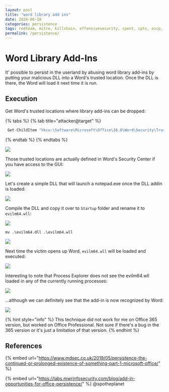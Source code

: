 ```yaml
---
layout: post
title: "word library add ins"
date: 2024-06-18
categories: persistence
tags: redteam, mitre, killchain, offensivesecurity, cpent, cpts, oscp, exploit
permalink: /persistence/
---
```


# Word Library Add-Ins

It' possible to persist in the userland by abusing word library add-ins by putting your malicious DLL into a Word's trusted location. Once the DLL is there, the Word will load it next time it is run.

## Execution

Get Word's trusted locations where library add-ins can be dropped:

{% tabs %}
{% tab title="attacker@target" %}
```csharp
 Get-ChildItem "hkcu:\Software\Microsoft\Office\16.0\Word\Security\Trusted Locations"
```
{% endtab %}
{% endtabs %}

![](<../../.gitbook/assets/Annotation 2019-06-22 121402.png>)

Those trusted locations are actually defined in Word's Security Center if you have access to the GUI:

![](<../../.gitbook/assets/Annotation 2019-06-22 121426.png>)

Let's create a simple DLL that will launch a notepad.exe once the DLL addin is loaded:

![](<../../.gitbook/assets/Annotation 2019-06-22 143558.png>)

Compile the DLL and copy it over to `Startup` folder and rename it to `evilm64.wll`:

![](<../../.gitbook/assets/Annotation 2019-06-22 121537.png>)

```
mv .\evilm64.dll .\evilm64.wll
```

![](<../../.gitbook/assets/Annotation 2019-06-22 144024.png>)

Next time the victim opens up Word, `evilm64.wll` will be loaded and executed:

![](<../../.gitbook/assets/Annotation 2019-06-22 143432.png>)

Interesting to note that Process Explorer does not see the evilm64.wll loaded in any of the currently running processes:

![](<../../.gitbook/assets/Annotation 2019-06-22 144128.png>)

...although we can definitely see that the add-in is now recognized by Word:

![](<../../.gitbook/assets/Annotation 2019-06-22 144219.png>)

{% hint style="info" %}
This technique did not work for me on Office 365 version, but worked on Office Professional. Not sure if there's a bug in the 365 version or it's just a limitation of that version.
{% endhint %}

## References

{% embed url="https://www.mdsec.co.uk/2019/05/persistence-the-continued-or-prolonged-existence-of-something-part-1-microsoft-office/" %}

{% embed url="https://labs.mwrinfosecurity.com/blog/add-in-opportunities-for-office-persistence/" %}
@spotheplanet
